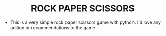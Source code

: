 <h1 align="center">ROCK PAPER SCISSORS</h1>

- This is a very simple rock paper scissors game with python. I'd love any adition or recommendations to the game
